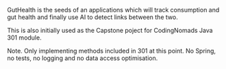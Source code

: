 GutHealth is the seeds of an applications which will track consumption and gut health and finally use AI to detect links between the two.

This is also initially used as the Capstone poject for CodingNomads Java 301 module.

Note. Only implementing methods included in 301 at this point. No Spring, no tests, no logging and no data access optimisation.

